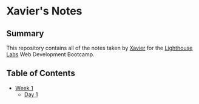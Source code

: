 # Xavier's Notes
## Summary 

This repository contains all of the notes taken by [Xavier](https://github.com/Xavier-MD) for the [Lighthouse Labs](https://www.lighthouselabs.ca) Web Development Bootcamp.

## Table of Contents

* [Week 1](/Week_1)
  * [Day 1](/Week_1/Day_1)